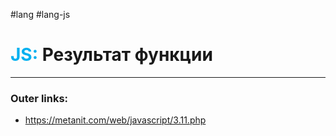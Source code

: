 #lang #lang-js
# <font color="#00b0f0">JS:</font> Результат функции
---
### Outer links:
- https://metanit.com/web/javascript/3.11.php